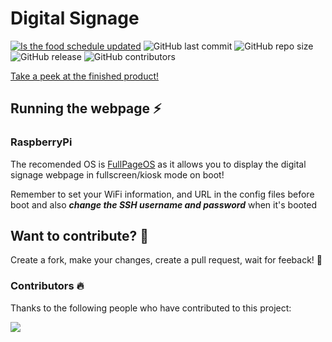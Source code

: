 # Digital Signage

[![Is the food schedule updated](https://github.com/klovaaxel/digital-signage-fork/actions/workflows/get-food-schedule.yml/badge.svg)](https://github.com/klovaaxel/digital-signage-fork/actions/workflows/get-food-schedule.yml)
![GitHub last commit](https://img.shields.io/github/last-commit/tcstenungsund/digital-signage)
![GitHub repo size](https://img.shields.io/github/repo-size/tcstenungsund/digital-signage)
![GitHub release](https://img.shields.io/github/v/release/tcstenungsund/digital-signage)
![GitHub contributors](https://img.shields.io/github/contributors/tcstenungsund/digital-signage)

[Take a peek at the finished product!](https://tcstenungsund.github.io/digital-signage/)

## Running the webpage ⚡

### RaspberryPi

The recomended OS is [FullPageOS](https://github.com/guysoft/FullPageOS) as it allows you to display the digital signage webpage in fullscreen/kiosk mode on boot!

Remember to set your WiFi information, and URL in the config files before boot and also **_change the SSH username and password_** when it's booted

## Want to contribute? 🙌

Create a fork, make your changes, create a pull request, wait for feeback! 🤞

### Contributors 🔥

Thanks to the following people who have contributed to this project:

<a href="https://github.com/tcstenungsund/digital-signage/graphs/contributors">
  <img src="https://contrib.rocks/image?repo=tcstenungsund/digital-signage" />
</a>
